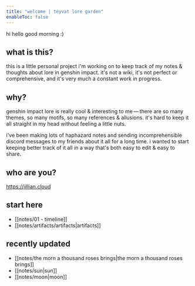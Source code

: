 ```yaml
---
title: "welcome | teyvat lore garden"
enableToc: false
---
```


hi hello good morning :)

## what is this?
this is a little personal project i'm working on to keep track of my notes & thoughts about lore in genshin impact. it's not a wiki, it's not perfect or comprehensive, and it's very much a constant work in progress.

## why?
genshin impact lore is really cool & interesting to me — there are so many themes, so many motifs, so many references & allusions. it's hard to keep it all straight in my head without feeling a little nuts. 

i've been making lots of haphazard notes and sending incomprehensible discord messages to my friends about it all for a long time. i wanted to start keeping better track of it all in a way that's both easy to edit & easy to share. 

## who are you?
https://jillian.cloud

## start here
- [[notes/01 - timeline]]
- [[notes/artifacts/artifacts|artifacts]] 

## recently updated
- [[notes/the morn a thousand roses brings|the morn a thousand roses brings]]
- [[notes/sun|sun]]
- [[notes/moon|moon]]